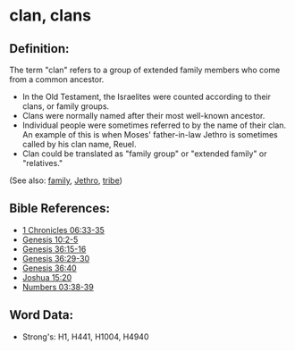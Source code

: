 # clan, clans #

## Definition: ##

The term "clan" refers to a group of extended family members who come from a common ancestor.

* In the Old Testament, the Israelites were counted according to their clans, or family groups.
* Clans were normally named after their most well-known ancestor.
* Individual people were sometimes referred to by the name of their clan. An example of this is when Moses' father-in-law Jethro is sometimes called by his clan name, Reuel.
* Clan could be translated as "family group" or "extended family" or "relatives."

(See also: [family](../other/family.md), [Jethro](../names/jethro.md), [tribe](../other/tribe.md))

## Bible References: ##

* [1 Chronicles 06:33-35](rc://en/tn/help/1ch/06/33)
* [Genesis 10:2-5](rc://en/tn/help/gen/10/02)
* [Genesis 36:15-16](rc://en/tn/help/gen/36/15)
* [Genesis 36:29-30](rc://en/tn/help/gen/36/29)
* [Genesis 36:40](rc://en/tn/help/gen/36/40)
* [Joshua 15:20](rc://en/tn/help/jos/15/20)
* [Numbers 03:38-39](rc://en/tn/help/num/03/38)

## Word Data: ##

* Strong's: H1, H441, H1004, H4940
